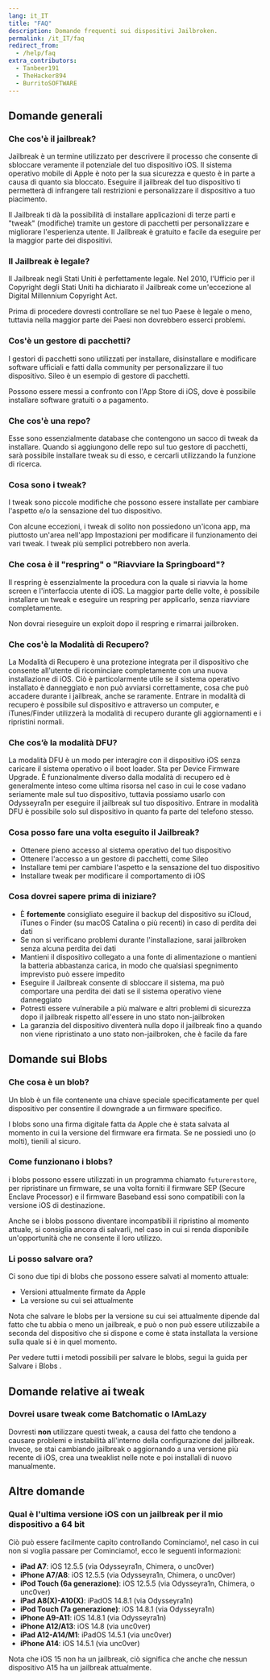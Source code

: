 ```yaml
---
lang: it_IT
title: "FAQ"
description: Domande frequenti sui dispositivi Jailbroken.
permalink: /it_IT/faq
redirect_from:
  - /help/faq
extra_contributors:
  - Tanbeer191
  - TheHacker894
  - BurritoSOFTWARE
---
```


## Domande generali

### Che cos'è il jailbreak?

Jailbreak è un termine utilizzato per descrivere il processo che consente di sbloccare veramente il potenziale del tuo dispositivo iOS. Il sistema operativo mobile di Apple è noto per la sua sicurezza e questo è in parte a causa di quanto sia bloccato. Eseguire il jailbreak del tuo dispositivo ti permetterà di infrangere tali restrizioni e personalizzare il dispositivo a tuo piacimento.

Il Jailbreak ti dà la possibilità di installare applicazioni di terze parti e "tweak" (modifiche) tramite un gestore di pacchetti per personalizzare e migliorare l'esperienza utente. Il Jailbreak è gratuito e facile da eseguire per la maggior parte dei dispositivi.

### Il Jailbreak è legale?

Il Jailbreak negli Stati Uniti è perfettamente legale. Nel 2010, l'Ufficio per il Copyright degli Stati Uniti ha dichiarato il Jailbreak come un'eccezione al Digital Millennium Copyright Act.

Prima di procedere dovresti controllare se nel tuo Paese è legale o meno, tuttavia nella maggior parte dei Paesi non dovrebbero esserci problemi.

### Cos'è un gestore di pacchetti?

I gestori di pacchetti sono utilizzati per installare, disinstallare e modificare software ufficiali e fatti dalla community per personalizzare il tuo dispositivo. Sileo è un esempio di gestore di pacchetti.

Possono essere messi a confronto con l'App Store di iOS, dove è possibile installare software gratuiti o a pagamento.

### Che cos'è una repo?

Esse sono essenzialmente database che contengono un sacco di tweak da installare. Quando si aggiungono delle repo sul tuo gestore di pacchetti, sarà possibile installare tweak su di esso, e cercarli utilizzando la funzione di ricerca.

### Cosa sono i tweak?

I tweak sono piccole modifiche che possono essere installate per cambiare l'aspetto e/o la sensazione del tuo dispositivo.

Con alcune eccezioni, i tweak di solito non possiedono un'icona app, ma piuttosto un'area nell'app Impostazioni per modificare il funzionamento dei vari tweak. I tweak più semplici potrebbero non averla.

### Che cosa è il "respring" o "Riavviare la Springboard"?

Il respring è essenzialmente la procedura con la quale si riavvia la home screen e l'interfaccia utente di iOS. La maggior parte delle volte, è possibile installare un tweak e eseguire un respring per applicarlo, senza riavviare completamente.

Non dovrai rieseguire un exploit dopo il respring e rimarrai jailbroken.

### Che cos'è la Modalità di Recupero?

La Modalità di Recupero è una protezione integrata per il dispositivo che consente all'utente di ricominciare completamente con una nuova installazione di iOS. Ciò è particolarmente utile se il sistema operativo installato è danneggiato e non può avviarsi correttamente, cosa che può accadere durante i jailbreak, anche se raramente. Entrare in modalità di recupero è possibile sul dispositivo e attraverso un computer, e iTunes/Finder utilizzerà la modalità di recupero durante gli aggiornamenti e i ripristini normali.

### Che cos’è la modalità DFU?

La modalità DFU è un modo per interagire con il dispositivo iOS senza caricare il sistema operativo o il boot loader. Sta per Device Firmware Upgrade. È funzionalmente diverso dalla modalità di recupero ed è generalmente inteso come ultima risorsa nel caso in cui le cose vadano seriamente male sul tuo dispositivo, tuttavia possiamo usarlo con <router-link to="/it_IT/installing-odysseyra1n">Odysseyra1n</router-link> per eseguire il jailbreak sul tuo dispositivo. Entrare in modalità DFU è possibile solo sul dispositivo in quanto fa parte del telefono stesso.

### Cosa posso fare una volta eseguito il Jailbreak?

- Ottenere pieno accesso al sistema operativo del tuo dispositivo
- Ottenere l'accesso a un gestore di pacchetti, come Sileo
- Installare temi per cambiare l'aspetto e la sensazione del tuo dispositivo
- Installare tweak per modificare il comportamento di iOS

### Cosa dovrei sapere prima di iniziare?

- È **fortemente** consigliato eseguire il backup del dispositivo su iCloud, iTunes o Finder (su macOS Catalina o più recenti) in caso di perdita dei dati
- Se non si verificano problemi durante l'installazione, sarai jailbroken senza alcuna perdita dei dati
- Mantieni il dispositivo collegato a una fonte di alimentazione o mantieni la batteria abbastanza carica, in modo che qualsiasi spegnimento imprevisto può essere impedito
- Eseguire il Jailbreak consente di sbloccare il sistema, ma può comportare una perdita dei dati se il sistema operativo viene danneggiato
- Potresti essere vulnerabile a più malware e altri problemi di sicurezza dopo il jailbreak rispetto all'essere in uno stato non-jailbroken
- La garanzia del dispositivo diventerà nulla dopo il jailbreak fino a quando non viene ripristinato a uno stato non-jailbroken, che è facile da fare

## Domande sui Blobs

### Che cosa è un blob?

Un blob è un file contenente una chiave speciale specificatamente per quel dispositivo per consentire il downgrade a un firmware specifico.

I blobs sono una firma digitale fatta da Apple che è stata salvata al momento in cui la versione del firmware era firmata. Se ne possiedi uno (o molti), tienili al sicuro.

### Come funzionano i blobs?

i blobs possono essere utilizzati in un programma chiamato `futurerestore`, per ripristinare un firmware, se una volta forniti il firmware SEP (Secure Enclave Processor) e il firmware Baseband essi sono compatibili con la versione iOS di destinazione.

Anche se i blobs possono diventare incompatibili il ripristino al momento attuale, si consiglia ancora di salvarli, nel caso in cui si renda disponibile un'opportunità che ne consente il loro utilizzo.

### Li posso salvare ora?

Ci sono due tipi di blobs che possono essere salvati al momento attuale:

- Versioni attualmente firmate da Apple
- La versione su cui sei attualmente

Nota che salvare le blobs per la versione su cui sei attualmente dipende dal fatto che tu abbia o meno un jailbreak, e può o non può essere utilizzabile a seconda del dispositivo che si dispone e come è stata installata la versione sulla quale si è in quel momento.

Per vedere tutti i metodi possibili per salvare le blobs, segui la guida per <router-link to="/it_IT/saving-blobs">Salvare i Blobs</router-link> .

## Domande relative ai tweak

### Dovrei usare tweak come Batchomatic o IAmLazy

Dovresti **non** utilizzare questi tweak, a causa del fatto che tendono a causare problemi e instabilità all'interno della configurazione del jailbreak. Invece, se stai cambiando jailbreak o aggiornando a una versione più recente di iOS, crea una tweaklist nelle note e poi installali di nuovo manualmente.

## Altre domande

### Qual è l'ultima versione iOS con un jailbreak per il mio dispositivo a 64 bit

Ciò può essere facilmente capito controllando <router-link to="/it_IT/get-started">Cominciamo!</router-link>, nel caso in cui non si voglia passare per Cominciamo!, ecco le seguenti informazioni:

- **iPad A7**: iOS 12.5.5 (via Odysseyra1n, Chimera, o unc0ver)
- **iPhone A7/A8**: iOS 12.5.5 (via Odysseyra1n, Chimera, o unc0ver)
- **iPod Touch (6a generazione)**: iOS 12.5.5 (via Odysseyra1n, Chimera, o unc0ver)
- **iPad A8(X)-A10(X)**: iPadOS 14.8.1 (via Odysseyra1n)
- **iPod Touch (7a generazione)**: iOS 14.8.1 (via Odysseyra1n)
- **iPhone A9-A11**: iOS 14.8.1 (via Odysseyra1n)
- **iPhone A12/A13**: iOS 14.8 (via unc0ver)
- **iPad A12-A14/M1**: iPadOS 14.5.1 (via unc0ver)
- **iPhone A14**: iOS 14.5.1 (via unc0ver)

Nota che iOS 15 non ha un jailbreak, ciò significa che anche che nessun dispositivo A15 ha un jailbreak attualmente.
